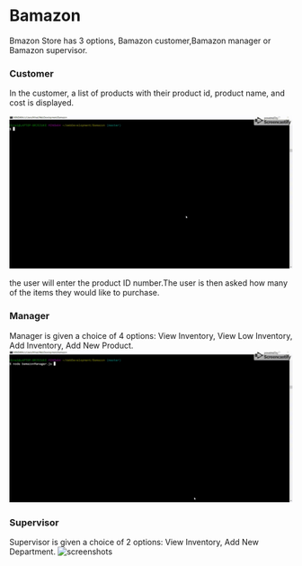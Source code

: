 # Bamazon

Bmazon Store has 3 options, Bamazon customer,Bamazon manager or Bamazon supervisor.

### Customer

In the customer, a list of products with their product id, product name, and cost is displayed. 

![screenshots](img/customer.gif)


the user will enter the product ID number.The user is then asked how many of the items they would like to purchase.

### Manager
Manager is given a choice of 4 options: View Inventory, View Low Inventory, Add Inventory, Add New Product.
![screenshots](img/manager.gif)

### Supervisor
Supervisor is given a choice of 2 options: View Inventory, Add New Department.
![screenshots](img/supervisor.gif)
